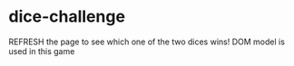 # dice-challenge
REFRESH the page to see which one of the two dices wins!
DOM model is used in this game

